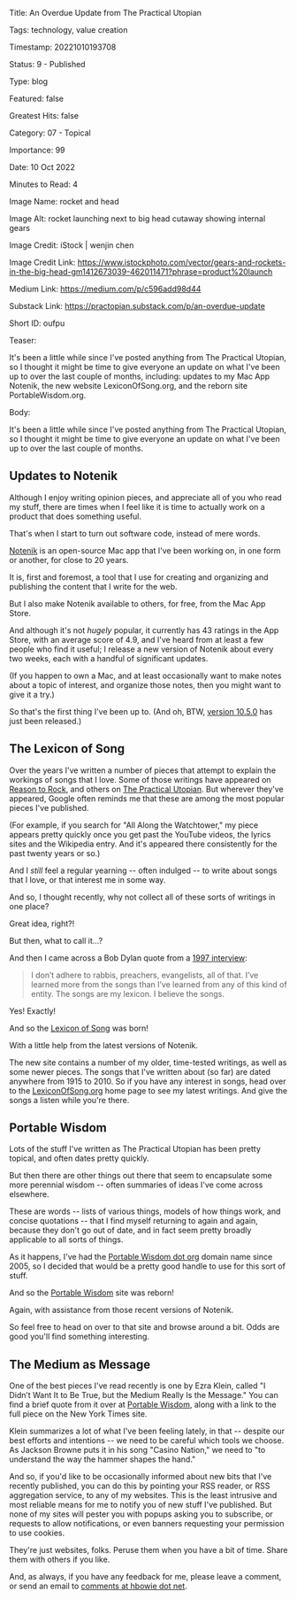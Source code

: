Title:  An Overdue Update from The Practical Utopian

Tags:   technology, value creation

Timestamp: 20221010193708

Status: 9 - Published

Type:   blog

Featured: false

Greatest Hits: false

Category: 07 - Topical

Importance: 99

Date:   10 Oct 2022

Minutes to Read: 4

Image Name: rocket and head

Image Alt: rocket launching next to big head cutaway showing internal gears

Image Credit: iStock | wenjin chen

Image Credit Link: https://www.istockphoto.com/vector/gears-and-rockets-in-the-big-head-gm1412673039-462011471?phrase=product%20launch

Medium Link: https://medium.com/p/c596add98d44

Substack Link: https://practopian.substack.com/p/an-overdue-update

Short ID: oufpu

Teaser:

It's been a little while since I've posted anything from The Practical Utopian, so I thought it might be time to give everyone an update on what I've been up to over the last couple of months, including: updates to my Mac App Notenik, the new website LexiconOfSong.org, and the reborn site PortableWisdom.org. 


Body:

It's been a little while since I've posted anything from The Practical Utopian, so I thought it might be time to give everyone an update on what I've been up to over the last couple of months. 

## Updates to Notenik

Although I enjoy writing opinion pieces, and appreciate all of you who read my stuff, there are times when I feel like it is time to actually work on a product that does something useful. 

That's when I start to turn out software code, instead of mere words.  
 
[Notenik](https://notenik.app) is an open-source Mac app that I've been working on, in one form or another, for close to 20 years.

It is, first and foremost, a tool that I use for creating and organizing and publishing the content that I write for the web. 

But I also make Notenik available to others, for free, from the Mac App Store. 

And although it's not *hugely* popular, it currently has 43 ratings in the App Store, with an average score of 4.9, and I've heard from at least a few people who find it useful; I release a new version of Notenik about every two weeks, each with a handful of significant updates. 

(If you happen to own a Mac, and at least occasionally want to make notes about a topic of interest, and organize those notes, then you might want to give it a try.) 

So that's the first thing I've been up to. (And oh, BTW, [version 10.5.0](https://notenik.app/knowledge-base/EPUB/html/version-10.5.0.html) has just been released.)

## The Lexicon of Song

Over the years I've written a number of pieces that attempt to explain the workings of songs that I love. Some of those writings have appeared on [Reason to Rock](https://reasontorock.com), and others on [The Practical Utopian](https://practopian.org). But wherever they've appeared, Google often reminds me that these are among the most popular pieces I've published.

(For example, if you search for "All Along the Watchtower," my piece appears pretty quickly once you get past the YouTube videos, the lyrics sites and the Wikipedia entry. And it's appeared there consistently for the past twenty years or so.)

And I *still* feel a regular yearning -- often indulged -- to write about songs that I love, or that interest me in some way. 

And so, I thought recently, why not collect all of these sorts of writings in one place?

Great idea, right?!

But then, what to call it...?

And then I came across a Bob Dylan quote from a [1997 interview](https://www.newsweek.com/dylan-revisited-174056):

> I don’t adhere to rabbis, preachers, evangelists, all of that. I’ve learned more from the songs than I’ve learned from any of this kind of entity. The songs are my lexicon. I believe the songs.

Yes! Exactly!

And so the [Lexicon of Song](https://lexiconofsong.org/) was born! 

With a little help from the latest versions of Notenik.

The new site contains a number of my older, time-tested writings, as well as some newer pieces. The songs that I've written about (so far) are dated anywhere from 1915 to 2010. So if you have any interest in songs, head over to the [LexiconOfSong.org](https://lexiconofsong.org/index.html) home page to see my latest writings. And give the songs a listen while you're there. 

## Portable Wisdom

Lots of the stuff I've written as The Practical Utopian has been pretty topical, and often dates pretty quickly. 

But then there are other things out there that seem to encapsulate some more perennial wisdom -- often summaries of ideas I've come across elsewhere. 

These are words -- lists of various things, models of how things work, and concise quotations -- that I find myself returning to again and again, because they don't go out of date, and in fact seem pretty broadly applicable to all sorts of things. 

As it happens, I've had the [Portable Wisdom dot org](https://portablewisdom.org) domain name since 2005, so I decided that would be a pretty good handle to use for this sort of stuff. 

And so the [Portable Wisdom](https://portablewisdom.org) site was reborn!

Again, with assistance from those recent versions of Notenik. 

So feel free to head on over to that site and browse around a bit. Odds are good you'll find something interesting. 

## The Medium as Message

One of the best pieces I've read recently is one by Ezra Klein, called "I Didn’t Want It to Be True, but the Medium Really Is the Message." You can find a brief quote from it over at [Portable Wisdom](https://portablewisdom.org/quotes/my-brain-felt-hungry.html), along with a link to the full piece on the New York Times site. 

Klein summarizes a lot of what I've been feeling lately, in that -- despite our best efforts and intentions -- we need to be careful which tools we choose. As Jackson Browne puts it in his song "Casino Nation," we need to "to understand the way the hammer shapes the hand."

And so, if you'd like to be occasionally informed about new bits that I've recently published, you can do this by pointing your RSS reader, or RSS aggregation service, to any of my websites. This is the least intrusive and most reliable means for me to notify you of new stuff I've published. But none of my sites will pester you with popups asking you to subscribe, or requests to allow notifications, or even banners requesting your permission to use cookies. 

They're just websites, folks. Peruse them when you have a bit of time. Share them with others if you like.  

And, as always, if you have any feedback for me, please leave a comment, or send an email to [comments at hbowie dot net](mailto:comments@hbowie.net).
